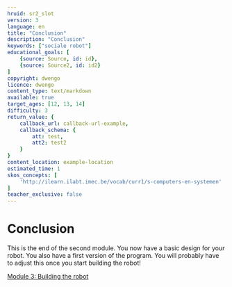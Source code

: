 ```yaml
---
hruid: sr2_slot
version: 3
language: en
title: "Conclusion"
description: "Conclusion"
keywords: ["sociale robot"]
educational_goals: [
    {source: Source, id: id}, 
    {source: Source2, id: id2}
]
copyright: dwengo
licence: dwengo
content_type: text/markdown
available: true
target_ages: [12, 13, 14]
difficulty: 3
return_value: {
    callback_url: callback-url-example,
    callback_schema: {
        att: test,
        att2: test2
    }
}
content_location: example-location
estimated_time: 1
skos_concepts: [
    'http://ilearn.ilabt.imec.be/vocab/curr1/s-computers-en-systemen'
]
teacher_exclusive: false
---
```

# Conclusion

This is the end of the second module. You now have a basic design for your robot. You also have a first version of the program. You will probably have to adjust this once you start building the robot!

[Module 3: Building the robot](https://www.dwengo.org/learning-path.html?hruid=sr3&language=nl "Module 3")